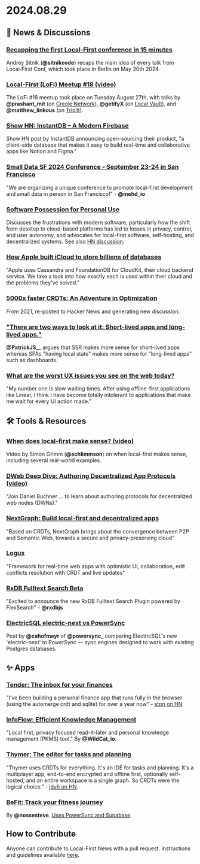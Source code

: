 # 2024.08.29

## 📰 News & Discussions 

### [Recapping the first Local‑First conference in 15 minutes](https://evilmartians.com/chronicles/recapping-the-first-local-first-conference-in-15-minutes)
Andrey Sitnik (**@sitnikcode**) recaps the main idea of every talk from Local‑First Conf, which took place in Berlin on May 30th 2024.

### [Local-First (LoFi) Meetup #18 (video)](https://www.youtube.com/watch?v=F6a78MtPUSw&list=PLTbD2QA-VMnXFsLbuPGz1H-Najv9MD2-H&index=22)
The LoFi #18 meetup took place on Tuesday August 27th, with talks by **@prashant_mit** (on [Creole Network](https://shovel.company/)), **@getifyX** (on [Local Vault](https://github.com/mylofi/local-vault)), and **@matthew_linkous** (on [Triplit](https://www.triplit.dev/)). 

### [Show HN: InstantDB – A Modern Firebase](https://news.ycombinator.com/item?id=41322281)
Show HN post by InstantDB announcing open-sourcing their product, "a client-side database that makes it easy to build real-time and collaborative apps like Notion and Figma."

### [Small Data SF 2024 Conference - September 23-24 in San Francisco](https://www.smalldatasf.com/2024/)
"We are organizing a unique conference to promote local-first development and small data in person in San Francisco!" - **@mehd_io**

### [Software Possession for Personal Use](https://olano.dev/blog/software-possession-for-personal-use/)
Discusses the frustrations with modern software, particularly how the shift from desktop to cloud-based platforms has led to losses in privacy, control, and user autonomy, and advocates for local-first software, self-hosting, and decentralized systems. See also [HN discussion](https://news.ycombinator.com/item?id=41300888).

### [How Apple built iCloud to store billions of databases](https://read.engineerscodex.com/p/how-apple-built-icloud-to-store-billions)
"Apple uses Cassandra and FoundationDB for CloudKit, their cloud backend service. We take a look into how exactly each is used within their cloud and the problems they've solved."

### [5000x faster CRDTs: An Adventure in Optimization](https://news.ycombinator.com/item?id=41372833)
From 2021, re-posted to Hacker News and generating new discussion. 

### ["There are two ways to look at it: Short-lived apps and long-lived apps."](https://x.com/PatrickJS__/status/1827484768902246833)
**@PatrickJS\_\_** argues that SSR makes more sense for short-lived apps whereas SPAs "having local state" makes more sense for "long-lived apps" such as dashboards.

### [What are the worst UX issues you see on the web today?](https://www.reddit.com/r/UXDesign/comments/1f3hr8x/what_are_the_worst_ux_issues_you_see_on_the_web/)
"My number one is slow waiting times. After using offline-first applications like Linear, I think I have become totally intolerant to applications that make me wait for every UI action made."


## 🛠️ Tools & Resources

### [When does local-first make sense? (video)](https://www.youtube.com/watch?v=vLRtC53rwCg)
Video by Simon Grimm (**@schlimmson**) on when local-first makes sense, including several real-world examples.

### [DWeb Deep Dive: Authoring Decentralized App Protocols (video)](https://www.youtube.com/watch?v=Wh5Cndgcc_E)
"Join Daniel Buchner ... to learn about authoring protocols for decentralized web nodes (DWNs)."

### [NextGraph: Build local-first and decentralized apps](https://nextgraph.org/)
"Based on CRDTs, NextGraph brings about the convergence between P2P and Semantic Web, towards a secure and privacy-preserving cloud"

### [Logux](https://logux.org/)
"Framework for real-time web apps with optimistic UI, collaboration, edit conflicts resolution with CRDT and live updates"

### [RxDB Fulltext Search Beta](https://rxdb.info/fulltext-search.html)
"Excited to announce the new RxDB Fulltext Search Plugin powered by FlexSearch" - **@rxdbjs**

### [ElectricSQL electric-next vs PowerSync](https://www.powersync.com/blog/electricsql-electric-next-vs-powersync)
Post by **@cahofmeyr** of **@powersync_** comparing ElectricSQL's new 'electric-next' to PowerSync — sync engines designed to work with existing Postgres databases.


## ✨ Apps

### [Tender: The inbox for your finances](https://tender.run/)
"I’ve been building a personal finance app that runs fully in the browser (using the automerge crdt and sqlite) for over a year now" - [stpn on HN](https://news.ycombinator.com/item?id=41343192).

### [InfoFlow: Efficient Knowledge Management](https://www.infoflow.app/)
"Local first, privacy focused read-it-later and personal knowledge management (PKMS) tool." By **@WildCat_io**.

### [Thymer: The editor for tasks and planning](https://thymer.com/)
"Thymer uses CRDTs for everything. It's an IDE for tasks and planning. It's a multiplayer app, end-to-end encrypted and offline first, optionally self-hosted, and an entire workspace is a single graph. So CRDTs were the logical choice." - [jdvh on HN](https://news.ycombinator.com/item?id=41374429).

### [BeFit: Track your fitness journey](https://trybefit.app/)
By **@nossesteve**. [Uses PowerSync and Supabase](https://x.com/nossesteve/status/1828119128168878219).


## How to Contribute
Anyone can contribute to Local-First News with a pull request. Instructions and guidelines available [here](https://github.com/localfirstnews/localfirstnews).

